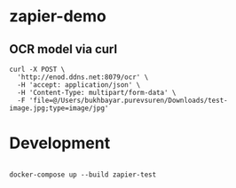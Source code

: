 # zapier-demo

## OCR model via curl

```
curl -X POST \
  'http://enod.ddns.net:8079/ocr' \
  -H 'accept: application/json' \
  -H 'Content-Type: multipart/form-data' \
  -F 'file=@/Users/bukhbayar.purevsuren/Downloads/test-image.jpg;type=image/jpg'
```

# Development

```

```

```
docker-compose up --build zapier-test
```